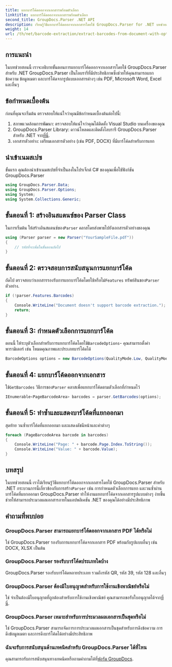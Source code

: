 ```yaml
---
title: แยกบาร์โค้ดออกจากเอกสารพร้อมตัวเลือก
linktitle: แยกบาร์โค้ดออกจากเอกสารพร้อมตัวเลือก
second_title: GroupDocs.Parser .NET API
description: เรียนรู้วิธีแยกบาร์โค้ดออกจากเอกสารโดยใช้ GroupDocs.Parser for .NET บทช่วยสอนที่ครอบคลุมพร้อมตัวอย่างโค้ดและคำถามที่พบบ่อย
weight: 14
url: /th/net/barcode-extraction/extract-barcodes-from-document-with-options/
---
```

## การแนะนำ
ในบทช่วยสอนนี้ เราจะอธิบายขั้นตอนการแยกบาร์โค้ดออกจากเอกสารโดยใช้ GroupDocs.Parser สำหรับ .NET GroupDocs.Parser เป็นไลบรารีที่มีประสิทธิภาพซึ่งช่วยให้คุณสามารถแยกข้อความ ข้อมูลเมตา และบาร์โค้ดจากรูปแบบเอกสารต่างๆ เช่น PDF, Microsoft Word, Excel และอื่นๆ
## ข้อกำหนดเบื้องต้น
ก่อนที่คุณจะเริ่มต้น ตรวจสอบให้แน่ใจว่าคุณมีข้อกำหนดเบื้องต้นต่อไปนี้:
1. สภาพแวดล้อมการพัฒนา: ตรวจสอบให้แน่ใจว่าคุณได้ติดตั้ง Visual Studio บนเครื่องของคุณ
2.  GroupDocs.Parser Library: ดาวน์โหลดและติดตั้งไลบรารี GroupDocs.Parser สำหรับ .NET จาก[ที่นี่](https://releases.groupdocs.com/parser/net/).
3. เอกสารตัวอย่าง: เตรียมเอกสารตัวอย่าง (เช่น PDF, DOCX) ที่มีบาร์โค้ดสำหรับการแยก

## นำเข้าเนมสเปซ
ขั้นแรก คุณต้องนำเข้าเนมสเปซที่จำเป็นลงในโปรเจ็กต์ C# ของคุณเพื่อใช้ฟังก์ชัน GroupDocs.Parser
```csharp
using GroupDocs.Parser.Data;
using GroupDocs.Parser.Options;
using System;
using System.Collections.Generic;
```
## ขั้นตอนที่ 1: สร้างอินสแตนซ์ของ Parser Class
 ในการเริ่มต้น ให้สร้างอินสแตนซ์ของ`Parser` คลาสโดยส่งพาธไปยังเอกสารตัวอย่างของคุณ
```csharp
using (Parser parser = new Parser("YourSampleFile.pdf"))
{
    // รหัสที่จะเพิ่มในขั้นตอนถัดไป
}
```
## ขั้นตอนที่ 2: ตรวจสอบการสนับสนุนการแยกบาร์โค้ด
 ถัดไป ตรวจสอบว่าเอกสารรองรับการแยกบาร์โค้ดโดยใช้หรือไม่`Features` ทรัพย์สินของ`Parser` ตัวอย่าง.
```csharp
if (!parser.Features.Barcodes)
{
    Console.WriteLine("Document doesn't support barcode extraction.");
    return;
}
```
## ขั้นตอนที่ 3: กำหนดตัวเลือกการแยกบาร์โค้ด
 ตอนนี้ ให้ระบุตัวเลือกสำหรับการแยกบาร์โค้ดโดยใช้`BarcodeOptions`- คุณสามารถตั้งค่าพารามิเตอร์ เช่น โหมดคุณภาพและประเภทบาร์โค้ดได้
```csharp
BarcodeOptions options = new BarcodeOptions(QualityMode.Low, QualityMode.Low, "QR");
```
## ขั้นตอนที่ 4: แยกบาร์โค้ดออกจากเอกสาร
 ใช้`GetBarcodes` วิธีการของ`Parser` คลาสเพื่อแยกบาร์โค้ดตามตัวเลือกที่กำหนดไว้
```csharp
IEnumerable<PageBarcodeArea> barcodes = parser.GetBarcodes(options);
```
## ขั้นตอนที่ 5: ทำซ้ำและแสดงบาร์โค้ดที่แยกออกมา
สุดท้าย วนซ้ำบาร์โค้ดที่แยกออกมา และแสดงดัชนีหน้าและค่าต่างๆ
```csharp
foreach (PageBarcodeArea barcode in barcodes)
{
    Console.WriteLine("Page: " + barcode.Page.Index.ToString());
    Console.WriteLine("Value: " + barcode.Value);
}
```

## บทสรุป
 ในบทช่วยสอนนี้ เราได้เรียนรู้วิธีแยกบาร์โค้ดออกจากเอกสารโดยใช้ GroupDocs.Parser สำหรับ .NET กระบวนการนี้เกี่ยวข้องกับการสร้าง`Parser` เช่น การกำหนดตัวเลือกการแยก และวนซ้ำผ่านบาร์โค้ดที่แยกออกมา GroupDocs.Parser ทำให้งานแยกบาร์โค้ดจากเอกสารรูปแบบต่างๆ ง่ายขึ้น ช่วยให้สามารถประมวลผลเอกสารภายในแอปพลิเคชัน .NET ของคุณได้อย่างมีประสิทธิภาพ

## คำถามที่พบบ่อย
### GroupDocs.Parser สามารถแยกบาร์โค้ดออกจากเอกสาร PDF ได้หรือไม่
ใช่ GroupDocs.Parser รองรับการแยกบาร์โค้ดจากเอกสาร PDF พร้อมกับรูปแบบอื่นๆ เช่น DOCX, XLSX เป็นต้น
### GroupDocs.Parser รองรับบาร์โค้ดประเภทใดบ้าง
GroupDocs.Parser รองรับบาร์โค้ดหลายประเภท รวมถึงรหัส QR, รหัส 39, รหัส 128 และอื่นๆ
### GroupDocs.Parser ต้องมีใบอนุญาตสำหรับการใช้งานเชิงพาณิชย์หรือไม่
 ใช่ จำเป็นต้องมีใบอนุญาตที่ถูกต้องสำหรับการใช้งานเชิงพาณิชย์ คุณสามารถขอรับใบอนุญาตได้จาก[ที่นี่](https://purchase.groupdocs.com/buy).
### GroupDocs.Parser เหมาะสำหรับการประมวลผลเอกสารเป็นชุดหรือไม่
ใช่ GroupDocs.Parser สามารถจัดการการประมวลผลเอกสารเป็นชุดสำหรับการดึงข้อความ การดึงข้อมูลเมตา และการดึงบาร์โค้ดได้อย่างมีประสิทธิภาพ
### ฉันจะรับการสนับสนุนด้านเทคนิคสำหรับ GroupDocs.Parser ได้ที่ไหน
 คุณสามารถรับการสนับสนุนทางเทคนิคหรือถามคำถามได้ที่[ฟอรัม GroupDocs](https://forum.groupdocs.com/c/parser/17).